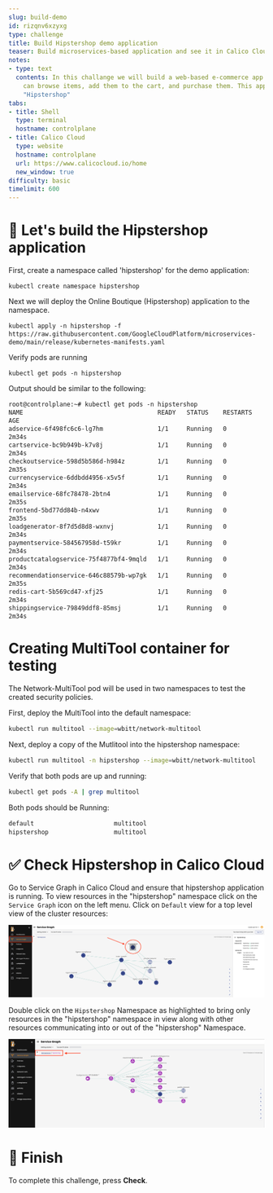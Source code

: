 ```yaml
---
slug: build-demo
id: rizqnv6xzyxg
type: challenge
title: Build Hipstershop demo application
teaser: Build microservices-based application and see it in Calico Cloud
notes:
- type: text
  contents: In this challange we will build a web-based e-commerce app where users
    can browse items, add them to the cart, and purchase them. This application called
    "Hipstershop"
tabs:
- title: Shell
  type: terminal
  hostname: controlplane
- title: Calico Cloud
  type: website
  hostname: controlplane
  url: https://www.calicocloud.io/home
  new_window: true
difficulty: basic
timelimit: 600
---
```


🚀 Let's build the Hipstershop application
==============

First, create a namespace called 'hipstershop' for the demo application:

```
kubectl create namespace hipstershop
```

Next we will deploy the Online Boutique (Hipstershop) application to the namespace.

```
kubectl apply -n hipstershop -f https://raw.githubusercontent.com/GoogleCloudPlatform/microservices-demo/main/release/kubernetes-manifests.yaml
```

Verify pods are running

```
kubectl get pods -n hipstershop
```

Output should be similar to the following:

```
root@controlplane:~# kubectl get pods -n hipstershop
NAME                                     READY   STATUS    RESTARTS   AGE
adservice-6f498fc6c6-lg7hm               1/1     Running   0          2m34s
cartservice-bc9b949b-k7v8j               1/1     Running   0          2m34s
checkoutservice-598d5b586d-h984z         1/1     Running   0          2m35s
currencyservice-6ddbdd4956-x5v5f         1/1     Running   0          2m34s
emailservice-68fc78478-2btn4             1/1     Running   0          2m35s
frontend-5bd77dd84b-n4xwv                1/1     Running   0          2m35s
loadgenerator-8f7d5d8d8-wxnvj            1/1     Running   0          2m34s
paymentservice-584567958d-t59kr          1/1     Running   0          2m34s
productcatalogservice-75f4877bf4-9mqld   1/1     Running   0          2m34s
recommendationservice-646c88579b-wp7gk   1/1     Running   0          2m35s
redis-cart-5b569cd47-xfj25               1/1     Running   0          2m34s
shippingservice-79849ddf8-85msj          1/1     Running   0          2m34s
```

Creating MultiTool container for testing
==============

The Network-MultiTool pod will be used in two namespaces to test the created security policies.

First, deploy the MultiTool into the default namespace:

```bash
kubectl run multitool --image=wbitt/network-multitool
```

Next, deploy a copy of the Mutlitool into the hipstershop namespace:

```bash
kubectl run multitool -n hipstershop --image=wbitt/network-multitool
```

Verify that both pods are up and running:

```bash
kubectl get pods -A | grep multitool
```

Both pods should be Running:

```bash
default                      multitool                                        1/1     Running            0              12s
hipstershop                  multitool                                        1/1     Running            0              31m
```

✅ Check Hipstershop in Calico Cloud
==============

Go to Service Graph in Calico Cloud and ensure that hipstershop application is running.
To view resources in the "hipstershop" namespace click on the `Service Graph` icon on the left menu.
Click on `Default` view for a top level view of the cluster resources:

![Image Description](../assets/service-graph-top-level.png)

Double click on the `Hipstershop` Namespace as highlighted to bring only resources in the "hipstershop" namespace in view along with other resources communicating into or out of the "hipstershop" Namespace.

![Image Description](../assets/service-graph-hipstershop.png)

🏁 Finish
=========

To complete this challenge, press **Check**.
